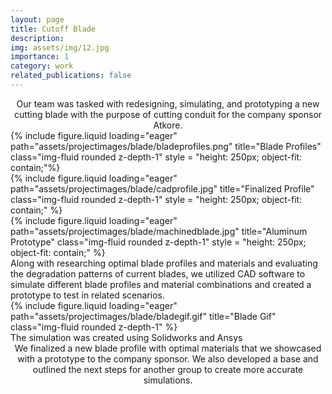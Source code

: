 ```yaml
---
layout: page
title: Cutoff Blade
description: 
img: assets/img/12.jpg
importance: 1
category: work
related_publications: false
---
```

<div style="text-align: center;">
Our team was tasked with redesigning, simulating, and prototyping a new cutting blade with the purpose of cutting conduit for the company sponsor Atkore.
</div>
  

<div class="row">
    <div class="col-sm mt-3 mt-md-0">
        {% include figure.liquid loading="eager" path="assets/projectimages/blade/bladeprofiles.png" title="Blade Profiles" class="img-fluid rounded z-depth-1" style = "height: 250px; object-fit: contain;"%}
    </div>
    <div class="col-sm mt-3 mt-md-0">
        {% include figure.liquid loading="eager" path="assets/projectimages/blade/cadprofile.jpg" title="Finalized Profile" class="img-fluid rounded z-depth-1" style = "height: 250px; object-fit: contain;" %}
    </div>
    <div class="col-sm mt-3 mt-md-0">
        {% include figure.liquid loading="eager" path="assets/projectimages/blade/machinedblade.jpg" title="Aluminum Prototype" class="img-fluid rounded z-depth-1" style = "height: 250px; object-fit: contain;" %}
    </div>
</div>
<div class="caption">
    Along with researching optimal blade profiles and materials and evaluating the degradation patterns of current blades, we utilized CAD software to simulate different blade profiles and material combinations and created a prototype to test in related scenarios.
</div>
<div class="row justify-content-center">
    <div class="col-sm-auto mt-3 mt-md-0">
        {% include figure.liquid loading="eager" path="assets/projectimages/blade/bladegif.gif" title="Blade Gif" class="img-fluid rounded z-depth-1" %}
    </div>
</div>
<div class="caption">
    The simulation was created using Solidworks and Ansys
</div>
<div style="text-align: center;">
We finalized a new blade profile with optimal materials that we showcased with a prototype to the company sponsor. We also developed a base and outlined the next steps for another group to create more accurate simulations.
</div>

